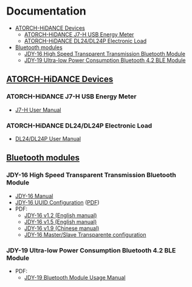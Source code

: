 # Documentation
- [ATORCH-HiDANCE Devices](#atorch-hidance-devices)
	- [ATORCH-HiDANCE J7-H USB Energy Meter](#atorch-hidance-j7-h-usb-energy-meter)
	- [ATORCH-HiDANCE DL24/DL24P Electronic Load](#atorch-hidance-dl24dl24p-electronic-load)
- [Bluetooth modules](#bluetooth-modules)
	- [JDY-16 High Speed Transparent Transmission Bluetooth Module](#jdy-16-high-speed-transparent-transmission-bluetooth-module)
	- [JDY-19 Ultra-low Power Consumption Bluetooth 4.2 BLE Module](#jdy-19-ultra-low-power-consumption-bluetooth-42-ble-module)

## [ATORCH-HiDANCE Devices](devices)

### ATORCH-HiDANCE J7-H USB Energy Meter
- [J7-H User Manual](devices/J7-H)

### ATORCH-HiDANCE DL24/DL24P Electronic Load
- [DL24/DL24P User Manual](devices/DL24-DL24P)

## [Bluetooth modules](modules)

### JDY-16 High Speed Transparent Transmission Bluetooth Module
- [JDY-16 Manual](modules/JDY-16)
- [JDY-16 UUID Configuration](Jmodules/DY-16/JDY-16%20UUID%20Configuration) ([PDF](modules/JDY-16/JDY-16%20UUID%20Configuration/JDY-16%20UUID%20Configuration.pdf))
- PDF:
  - [JDY-16 v1.2 (English manual)](modules/JDY-16/JDY-16%20v1.2%20(English%20manual).pdf)
  - [JDY-16 v1.5 (English manual)](modules/JDY-16/JDY-16%20v1.5%20(English%20manual).pdf)
  - [JDY-16 v1.9 (Chinese manual)](modules/JDY-16/JDY-16%20v1.9)
  - [JDY-16 Master/Slave Transparente configuration](modules/JDY-16/JDY-16%20Master%20Slave%20Transparent%20Transmission%20Configuration.pdf)

### JDY-19 Ultra-low Power Consumption Bluetooth 4.2 BLE Module
- PDF:
  - [JDY-19 Bluetooth Module Usage Manual](modules/JDY-19/JDY-19%20Bluetooth%204.2%20BLE%20Module%20(v1.3).pdf)
